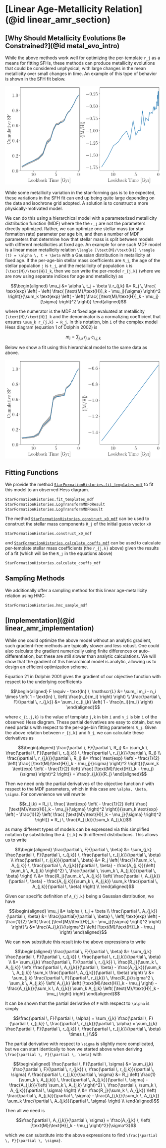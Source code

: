 # [Linear Age-Metallicity Relation](@id linear_amr_section)

## [Why Should Metallicity Evolutions Be Constrained?](@id metal_evo_intro)

While the above methods work well for optimizing the per-template ``r_j`` as a means for fitting SFHs, these methods can produce metallicity evolutions that could be considered unphysical, with large changes in the mean metallicity over small changes in time. An example of this type of behavior is shown in the SFH fit below.

![Example of a SFH fit with variations in the metallicity evolution.](figures/mean_mh.png)

While some metallicity variation in the star-forming gas is to be expected, these variations in the SFH fit can end up being quite large depending on the data and isochrone grid adopted. A solution is to construct a more physically-motivated model.

We can do this using a hierarchical model with a parameterized metallicity distribution function (MDF) where the the ``r_j`` are not the parameters directly optimized. Rather, we can optimize one stellar mass (or star formation rate) parameter per age bin, and then a number of MDF parameters that determine how that stellar mass is split between models with different metallicities at fixed age. An example for one such MDF model is a linear mean metallicity relation ``\langle [\text{M}/\text{H}] \rangle (t) = \alpha \, t + \beta`` with a Gaussian distribution in metallicity at fixed age. If the per-age-bin stellar mass coefficients are ``R_j``, the age of the stellar population ``j`` is ``t_j``, and the metallicity of population ``k`` is ``[\text{M}/\text{H}]_k``, then we can write the per-model ``r_{j,k}`` (where we are now using separate indices for age and metallicity) as

```math
\begin{aligned}
\mu_j &= \alpha \, t_j + \beta \\
r_{j,k} &= R_j \, \frac{ \text{exp} \left( - \left( \frac{ [\text{M}/\text{H}]_k - \mu_j}{\sigma} \right)^2 \right)}{\sum_k \text{exp} \left( - \left( \frac{ [\text{M}/\text{H}]_k - \mu_j}{\sigma} \right)^2 \right)}
\end{aligned}
```

where the numerator is the MDF at fixed age evaluated at metallicity ``[\text{M}/\text{H}]_k`` and the denominator is a normalizing coefficient that ensures ``\sum_k r_{j,k} = R_j``. In this notation, bin ``i`` of the complex model Hess diagram (equation 1 of Dolphin 2002) is

```math
m_i = \sum_{j,k} \, r_{j,k} \; c_{i,j,k}
```

Below we show a fit using this hierarchical model to the same data as above. 

![Example of a SFH fit with a linear metallicity evolution.](figures/mdf_model.png)

## Fitting Functions

We provide the method [`StarFormationHistories.fit_templates_mdf`](@ref) to fit this model to an observed Hess diagram.

```@docs
StarFormationHistories.fit_templates_mdf
StarFormationHistories.LogTransformMDFσResult
StarFormationHistories.LogTransformMDFResult
```

The method [`StarFormationHistories.construct_x0_mdf`](@ref) can be used to construct the stellar mass components ``R_j`` of the initial guess vector `x0`

```@docs
StarFormationHistories.construct_x0_mdf
```

and [`StarFormationHistories.calculate_coeffs_mdf`](@ref) can be used to calculate per-template stellar mass coefficients (the ``r_{j,k}`` above) given the results of a fit (which will be the ``R_j`` in the equations above)

```@docs
StarFormationHistories.calculate_coeffs_mdf
```

## Sampling Methods

We additionally offer a sampling method for this linear age-metallicity relation using HMC:

```@docs
StarFormationHistories.hmc_sample_mdf
```

## [Implementation](@id linear_amr_implementation)

While one could optimize the above model without an analytic gradient, such gradient-free methods are typically slower and less robust. One could also calculate the gradient numerically using finite differences or auto-differentiation, but these are still slower than analytic calculations. We will show that the gradient of this hierarchical model is analytic, allowing us to design an efficient optimization scheme.

Equation 21 in Dolphin 2001 gives the gradient of our objective function with respect to the underlying coefficients

```math
\begin{aligned}
F \equiv - \text{ln} \, \mathscr{L} &= \sum_i m_i - n_i \times \left( 1 - \text{ln} \, \left( \frac{n_i}{m_i} \right) \right) \\
\frac{\partial \, F}{\partial \, r_{j,k}} &= \sum_i c_{i,j,k} \left( 1 - \frac{n_i}{m_i} \right)
\end{aligned}
```

where ``c_{i,j,k}`` is the value of template ``j,k`` in bin ``i`` and ``n_i`` is bin ``i`` of the observed Hess diagram. These partial derivatives are easy to obtain, but we need partials with respect to the per-age-bin fitting parameters ``R_j``. Given the above relation between ``r_{j,k}`` and ``R_j``, we can calculate these derivatives as

```math
\begin{aligned}
\frac{\partial \, F}{\partial \, R_j} &= \sum_k \, \frac{\partial \, F}{\partial \, r_{j,k}} \, \frac{\partial \, r_{j,k}}{\partial \, R_j} \\
\frac{\partial \, r_{j,k}}{\partial \, R_j} &= \frac{ \text{exp} \left( - \frac{1}{2} \left( \frac{ [\text{M}/\text{H}]_k - \mu_j}{\sigma} \right)^2 \right)}{\sum_k \text{exp} \left( - \frac{1}{2} \left( \frac{ [\text{M}/\text{H}]_k - \mu_j}{\sigma} \right)^2 \right)} = \frac{r_{j,k}}{R_j}
\end{aligned}
```

Then we need only the partial derivatives of the objective function ``F`` with respect to the MDF parameters, which in this case are ``\alpha, \beta, \sigma``. For convenience we will rewrite

```math
r_{j,k} = R_j \, \frac{ \text{exp} \left( - \frac{1}{2} \left( \frac{ [\text{M}/\text{H}]_k - \mu_j}{\sigma} \right)^2 \right)}{\sum_k \text{exp} \left( - \frac{1}{2} \left( \frac{ [\text{M}/\text{H}]_k - \mu_j}{\sigma} \right)^2 \right)} = R_j \, \frac{A_{j,k}}{\sum_k A_{j,k}}
```

as many different types of models can be expressed via this simplified notation by substituting the ``A_{j,k}`` with different distributions. This allows us to write 

```math
\begin{aligned}
\frac{\partial \, F}{\partial \, \beta} &= \sum_{j,k} \frac{\partial \, F}{\partial \, r_{j,k}} \, \frac{\partial \, r_{j,k}}{\partial \, \beta} \\
\frac{\partial \, r_{j,k}}{\partial \, \beta} &= R_j \left( \frac{1}{\sum_k \, A_{j,k}} \, \frac{\partial \, A_{j,k}}{\partial \, \beta} - \frac{A_{j,k}}{\left( \sum_k \, A_{j,k} \right)^2} \, \frac{\partial \, \sum_k \, A_{j,k}}{\partial \, \beta} \right)  \\
&= \frac{R_j}{\sum_k \, A_{j,k}} \left( \frac{\partial \, A_{j,k}}{\partial \, \beta} - \frac{A_{j,k}}{\sum_k \, A_{j,k}} \sum_k \frac{\partial \, A_{j,k}}{\partial \, \beta} \right) \\
\end{aligned}
```

Given our specific definition of ``A_{j,k}`` being a Gaussian distribution, we have

```math
\begin{aligned}
\mu_j &= \alpha \, t_j + \beta \\
\frac{\partial \, A_{j,k}}{\partial \, \beta} &= \frac{\partial}{\partial \, \beta} \, \left[ \text{exp} \left( - \frac{1}{2} \left( \frac{ [\text{M}/\text{H}]_k - \mu_j}{\sigma} \right)^2 \right) \right] \\
&= \frac{A_{j,k}}{\sigma^2} \left( [\text{M}/\text{H}]_k - \mu_j \right)
\end{aligned}
```

We can now substitute this result into the above expressions to write

```math
\begin{aligned}
\frac{\partial \, F}{\partial \, \beta} &= \sum_{j,k} \frac{\partial \, F}{\partial \, r_{j,k}} \, \frac{\partial \, r_{j,k}}{\partial \, \beta} \\
&= \sum_{j,k} \frac{\partial \, F}{\partial \, r_{j,k}} \, \frac{R_j}{\sum_k \, A_{j,k}} \left( \frac{\partial \, A_{j,k}}{\partial \, \beta} - \frac{A_{j,k}}{\sum_k \, A_{j,k}} \sum_k \frac{\partial \, A_{j,k}}{\partial \, \beta} \right) \\
&= \sum_{j,k} \frac{\partial \, F}{\partial \, r_{j,k}} \, \frac{R_j}{\sigma^2 \, \sum_k \, A_{j,k}} \left( A_{j,k} \left( [\text{M}/\text{H}]_k - \mu_j \right) - \frac{A_{j,k}}{\sum_k \, A_{j,k}} \sum_k A_{j,k} \left( [\text{M}/\text{H}]_k - \mu_j \right) \right)
\end{aligned}
```

It can be shown that the partial derivative of ``F`` with respect to ``\alpha`` is simply

```math
\frac{\partial \, F}{\partial \, \alpha} = \sum_{j,k} \frac{\partial \, F}{\partial \, r_{j,k}} \, \frac{\partial \, r_{j,k}}{\partial \, \alpha} = \sum_{j,k} \frac{\partial \, F}{\partial \, r_{j,k}} \, \frac{\partial \, r_{j,k}}{\partial \, \beta} \times t_j \\
```

The partial derivative with respect to ``\sigma`` is slightly more complicated, but we can start identically to how we started above when deriving ``\frac{\partial \, F}{\partial \, \beta}`` with

```math
\begin{aligned}
\frac{\partial \, F}{\partial \, \sigma} &= \sum_{j,k} \frac{\partial \, F}{\partial \, r_{j,k}} \, \frac{\partial \, r_{j,k}}{\partial \, \sigma} \\
\frac{\partial \, r_{j,k}}{\partial \, \sigma} &= R_j \left( \frac{1}{\sum_k \, A_{j,k}} \, \frac{\partial \, A_{j,k}}{\partial \, \sigma} - \frac{A_{j,k}}{\left( \sum_k \, A_{j,k} \right)^2} \, \frac{\partial \, \sum_k \, A_{j,k}}{\partial \, \sigma} \right)  \\
&= \frac{R_j}{\sum_k \, A_{j,k}} \left( \frac{\partial \, A_{j,k}}{\partial \, \sigma} - \frac{A_{j,k}}{\sum_k \, A_{j,k}} \sum_k \frac{\partial \, A_{j,k}}{\partial \, \sigma} \right) \\
\end{aligned}
```

Then all we need is

```math
\frac{\partial \, A_{j,k}}{\partial \, \sigma} = \frac{A_{j,k} \, \left( [\text{M}/\text{H}]_k - \mu_j \right)^2}{\sigma^3}
```

which we can substitute into the above expressions to find ``\frac{\partial \, F}{\partial \, \sigma}``.